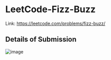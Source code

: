 # LeetCode-Fizz-Buzz
Link: https://leetcode.com/problems/fizz-buzz/
## Details of Submission
![image](https://user-images.githubusercontent.com/51401355/212356551-916760f5-91a6-4fb1-a25b-a83947a5ab89.png)
